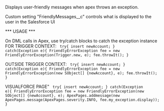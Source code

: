 Displays user-friendly messages when apex throws an exception.

Custom setting "FriendlyMessages__c" controls what is displayed to the user in the Salesforce UI

*** USAGE ***

On DML calls in Apex, use try/catch blocks to catch the exception instance
FOR TRIGGER CONTEXT:
<code>
try{
	insert newAccount;
}
catch(Exception e){
	FriendlyErrorException fee = new FriendlyErrorException(Trigger.new, e);
    fee.throwIt();
}
</code>

OUTSIDE TRIGGER CONTEXT:
<code>
try{
	insert newAccount;
}
catch(Exception e){
	FriendlyErrorException fee = new FriendlyErrorException(new SObject[] {newAccount}, e);
    fee.throwIt();
}
</code>

VISUALFORCE PAGE"
<code>
try{
	insert newAccount;
}
catch(Exception e){
	FriendlyErrorException fee = new FriendlyErrorException(new SObject[] {newAccount}, e);
    ApexPages.addmessage(new ApexPages.message(ApexPages.severity.INFO, fee.my_exception.display));
}
</code>
